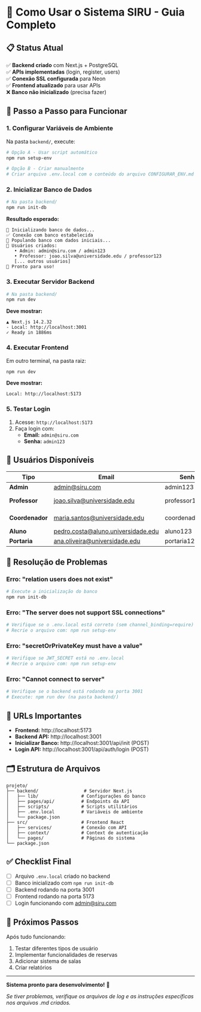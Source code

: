 # 🚀 Como Usar o Sistema SIRU - Guia Completo

## 📋 **Status Atual**

✅ **Backend criado** com Next.js + PostgreSQL  
✅ **APIs implementadas** (login, register, users)  
✅ **Conexão SSL configurada** para Neon  
✅ **Frontend atualizado** para usar APIs  
❌ **Banco não inicializado** (precisa fazer)  

## 🔧 **Passo a Passo para Funcionar**

### **1. Configurar Variáveis de Ambiente**

Na pasta `backend/`, execute:

```powershell
# Opção A - Usar script automático
npm run setup-env

# Opção B - Criar manualmente
# Criar arquivo .env.local com o conteúdo do arquivo CONFIGURAR_ENV.md
```

### **2. Inicializar Banco de Dados**

```powershell
# Na pasta backend/
npm run init-db
```

**Resultado esperado:**
```
🚀 Inicializando banco de dados...
✅ Conexão com banco estabelecida
🌱 Populando banco com dados iniciais...
👥 Usuários criados:
   • Admin: admin@siru.com / admin123
   • Professor: joao.silva@universidade.edu / professor123
   [... outros usuários]
🎉 Pronto para uso!
```

### **3. Executar Servidor Backend**

```powershell
# Na pasta backend/
npm run dev
```

**Deve mostrar:**
```
▲ Next.js 14.2.32
- Local: http://localhost:3001
✓ Ready in 1886ms
```

### **4. Executar Frontend**

Em outro terminal, na pasta raiz:

```powershell
npm run dev
```

**Deve mostrar:**
```
Local: http://localhost:5173
```

### **5. Testar Login**

1. Acesse: `http://localhost:5173`
2. Faça login com:
   - **Email:** `admin@siru.com`
   - **Senha:** `admin123`

## 👥 **Usuários Disponíveis**

| Tipo | Email | Senha | Funcionalidades |
|------|-------|-------|----------------|
| **Admin** | admin@siru.com | admin123 | Acesso total |
| **Professor** | joao.silva@universidade.edu | professor123 | Reservas, histórico | cria ALUNO E PROJETO
| **Coordenador** | maria.santos@universidade.edu | coordenador123 | Gerenciar reservas | Coordenador de programas acadêmicos 
| **Aluno** | pedro.costa@aluno.universidade.edu | aluno123 | Fazer reservas | PRECISA DE UM PROJETO VINCULADO
| **Portaria** | ana.oliveira@universidade.edu | portaria123 | Confirmações |


## 🔧 **Resolução de Problemas**

### **Erro: "relation users does not exist"**
```powershell
# Execute a inicialização do banco
npm run init-db
```

### **Erro: "The server does not support SSL connections"**
```powershell
# Verifique se o .env.local está correto (sem channel_binding=require)
# Recrie o arquivo com: npm run setup-env
```

### **Erro: "secretOrPrivateKey must have a value"**
```powershell
# Verifique se JWT_SECRET está no .env.local
# Recrie o arquivo com: npm run setup-env
```

### **Erro: "Cannot connect to server"**
```powershell
# Verifique se o backend está rodando na porta 3001
# Execute: npm run dev (na pasta backend/)
```

## 📡 **URLs Importantes**

- **Frontend:** http://localhost:5173
- **Backend API:** http://localhost:3001
- **Inicializar Banco:** http://localhost:3001/api/init (POST)
- **Login API:** http://localhost:3001/api/auth/login (POST)

## 🗂️ **Estrutura de Arquivos**

```
projeto/
├── backend/                 # Servidor Next.js
│   ├── lib/                # Configurações do banco
│   ├── pages/api/          # Endpoints da API
│   ├── scripts/            # Scripts utilitários
│   ├── .env.local          # Variáveis de ambiente
│   └── package.json
├── src/                    # Frontend React
│   ├── services/           # Conexão com API
│   ├── context/            # Context de autenticação
│   └── pages/              # Páginas do sistema
└── package.json
```

## ✅ **Checklist Final**

- [ ] Arquivo `.env.local` criado no backend
- [ ] Banco inicializado com `npm run init-db`
- [ ] Backend rodando na porta 3001
- [ ] Frontend rodando na porta 5173
- [ ] Login funcionando com admin@siru.com

## 🎯 **Próximos Passos**

Após tudo funcionando:
1. Testar diferentes tipos de usuário
2. Implementar funcionalidades de reservas
3. Adicionar sistema de salas
4. Criar relatórios

---

**Sistema pronto para desenvolvimento!** 🚀

*Se tiver problemas, verifique os arquivos de log e as instruções específicas nos arquivos .md criados.*
